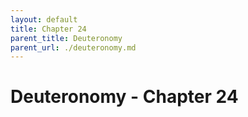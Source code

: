 ```yaml
---
layout: default
title: Chapter 24
parent_title: Deuteronomy
parent_url: ./deuteronomy.md
---
```


# Deuteronomy - Chapter 24
